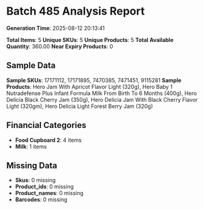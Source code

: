 # Batch 485 Analysis Report

**Generation Time**: 2025-08-12 20:13:41

**Total Items**: 5
**Unique SKUs**: 5
**Unique Products**: 5
**Total Available Quantity**: 360.00
**Near Expiry Products**: 0

## Sample Data
**Sample SKUs**: 17171112, 17171895, 7470385, 7471451, 9115281
**Sample Products**: Hero Jam With Apricot Flavor Light (320g), Hero Baby 1 Nutradefense Plus Infant Formula Milk From Birth To 6 Months (400g), Hero Delicia Black Cherry Jam (350g), Hero Delicia Jam With Black Cherry Flavor Light (320gm), Hero Delicia Light Forest Berry Jam (320g)

## Financial Categories
- **Food Cupboard 2**: 4 items
- **Milk**: 1 items

## Missing Data
- **Skus**: 0 missing
- **Product_ids**: 0 missing
- **Product_names**: 0 missing
- **Barcodes**: 0 missing
